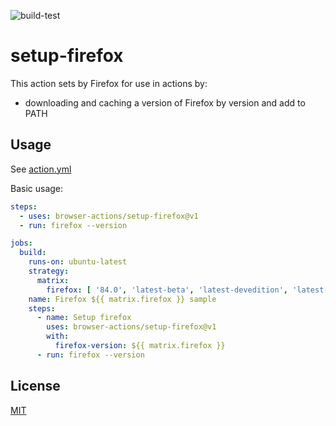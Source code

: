 ![build-test](https://github.com/browser-actions/setup-firefox/workflows/build-test/badge.svg)

# setup-firefox

This action sets by Firefox for use in actions by:

- downloading and caching a version of Firefox by version and add to PATH

## Usage

See [action.yml](action.yml)

Basic usage:

```yaml
steps:
  - uses: browser-actions/setup-firefox@v1
  - run: firefox --version
```

```yaml
jobs:
  build:
    runs-on: ubuntu-latest
    strategy:
      matrix:
        firefox: [ '84.0', 'latest-beta', 'latest-devedition', 'latest-esr', 'latest' ]
    name: Firefox ${{ matrix.firefox }} sample
    steps:
      - name: Setup firefox
        uses: browser-actions/setup-firefox@v1
        with:
          firefox-version: ${{ matrix.firefox }}
      - run: firefox --version
```

## License

[MIT](LICENSE)

